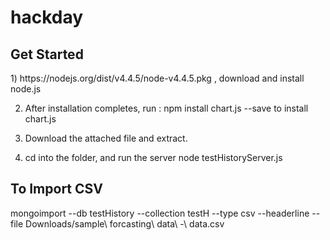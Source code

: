 # hackday
<h2> Get Started </h2>
1) https://nodejs.org/dist/v4.4.5/node-v4.4.5.pkg 
, download and install node.js

2) After installation completes, run : npm install chart.js --save
to install chart.js

3) Download the attached file and extract.

4) cd into the folder, and run the server
node testHistoryServer.js


<h2> To Import CSV </h2>
 mongoimport --db testHistory --collection testH --type csv --headerline --file Downloads/sample\ forcasting\ data\ -\ data.csv 
